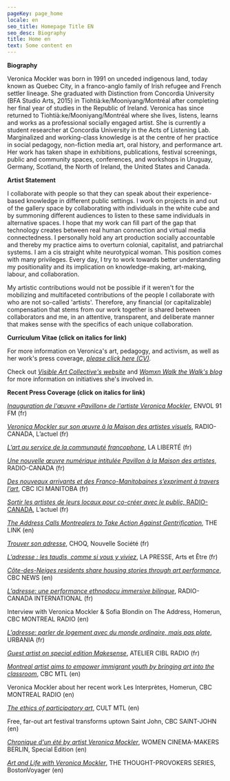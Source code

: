 ```yaml
---
pageKey: page_home
locale: en
seo_title: Homepage Title EN
seo_desc: Biography
title: Home en
text: Some content en
---
```

**Biography**

Veronica Mockler was born in 1991 on unceded indigenous land, today known as Quebec City, in a franco-anglo family of Irish refugee and French settler lineage. She graduated with Distinction from Concordia University (BFA Studio Arts, 2015) in  Tiohtià:ke/Mooniyang/Montréal after completing her final year of studies in the Republic of Ireland. Veronica has since returned to  Tiohtià:ke/Mooniyang/Montréal where she lives, listens, learns and works as a professional socially engaged artist. She is currently a student researcher at Concordia University in the Acts of Listening Lab. Marginalized and working-class knowledge is at the centre of her practice in social pedagogy, non-fiction media art, oral history, and performance art. Her work has taken shape in exhibitions, publications, festival screenings, public and community spaces, conferences, and workshops in Uruguay, Germany, Scotland, the North of Ireland, the United States and Canada.

**Artist Statement**

I collaborate with people so that they can speak about their experience-based knowledge in different public settings. I work on projects in and out of the gallery space by collaborating with individuals in the white cube and by summoning different audiences to listen to these same individuals in alternative spaces. I hope that my work can fill part of the gap that technology creates between real human connection and virtual media connectedness. I personally hold any art production socially accountable and thereby my practice aims to overturn colonial, capitalist, and patriarchal systems. I am a cis straight white neurotypical woman. This position comes with many privileges. Every day, I try to work towards better understanding my positionality and its implication on knowledge-making, art-making, labour, and collaboration.

My artistic contributions would not be possible if it weren't for the mobilizing and multifaceted contributions of the people I collaborate with who are not so-called 'artists'. Therefore, any financial (or capitalizable) compensation that stems from our work together is shared between collaborators and me, in an attentive, transparent, and deliberate manner that makes sense with the specifics of each unique collaboration. 

**Curriculum Vitae (click on italics for link)**

For more information on Veronica's art, pedagogy, and activism, as well as her work's press coverage, [_please click here (CV)_](https://drive.google.com/file/d/1Nsb9cdhXtclpKc9xUGBYAmbQBRwa2KLx/view?usp=sharing)_._

Check out [_Visible Art Collective's website_](http://visibleart.ca/) and [_Womxn Walk the Walk's blog_](https://womenwalkmontreal.tumblr.com/) for more information on initiatives she's involved in. 

**Recent Press Coverage (click on italics for link)**

[_Inauguration de l'œuvre «Pavillon» de l'artiste Veronica Mockler_](https://soundcloud.com/envol-91/inauguration-de-luvre-pavillon-de-lartiste-veronicapierre), ENVOL 91 FM (fr)

[_Veronica Mockler sur son œuvre à la Maison des artistes visuels_](https://ici.radio-canada.ca/premiere/emissions/l-actuel/episodes/449721/rattrapage-du-mercredi-4-decembre-2019/8), RADIO-CANADA, L’actuel (fr)

[_L’art au service de la communauté francophone_](https://www.la-liberte.ca/2019/08/31/lart-au-service-de-la-communaute-francophone/), LA LIBERTÉ (fr)

[_Une nouvelle œuvre numérique intitulée Pavillon à la Maison des artistes_](https://ici.radio-canada.ca/premiere/emissions/le-6-a-9/episodes/442048/audio-fil-du-jeudi-29-aout-2019), RADIO-CANADA (fr)

[_Des nouveaux arrivants et des Franco-Manitobaines s’expriment à travers l’art_](https://ici.radio-canada.ca/nouvelle/1279345/art-visuel-communaute-francophone-nouveaux-arrivants-franco-manitobain), CBC ICI MANITOBA (fr)

[_Sortir les artistes de leurs locaux pour co-créer avec le public,_ RADIO-CANADA](https://ici.radio-canada.ca/premiere/emissions/l-actuel/episodes/442008/audio-fil-du-mercredi-28-aout-2019/3), L’actuel (fr)

[_The Address Calls Montrealers to Take Action Against Gentrification_](https://thelinknewspaper.ca/article/the-address-calls-montrealers-to-take-action-against-gentrification), THE LINK (en)

[_Trouver son adresse_](https://www.choq.ca/nouvelles/trouver-son-adresse), CHOQ, Nouvelle Société (fr)

[_L’adresse : les taudis, comme si vous y viviez_](http://mi.lapresse.ca/screens/1ac03c7e-7d0d-43aa-9328-32ba29c8b0c47C_0.html), LA PRESSE, Arts et Être (fr)

[_Côte-des-Neiges residents share housing stories through art performance_](https://www.cbc.ca/news/canada/montreal/cdn-housing-experience-performance-1.5148645), CBC NEWS (en)

[_L’adresse: une performance ethnodocu immersive bilingue_](https://www.rcinet.ca/fr/2019/05/24/ladresse-une-performance-ethno-documentaire-immersive-bilingue-au-coeur-de-larrondissement-cote-des-neiges/), RADIO-CANADA INTERNATIONAL (fr)

Interview with Veronica Mockler & Sofia Blondin on The Address, Homerun, CBC MONTREAL RADIO (en)

[_L’adresse: parler de logement avec du monde ordinaire, mais pas plate_](https://urbania.ca/article/ladresse-parler-de-logement-avec-du-monde-ordinaire-mais-pas-plate), URBANIA (fr)

[_Guest artist on special edition Makesense_](https://www.radioatelier.ca/tag/veronica-mockler/), ATELIER CIBL RADIO (fr)

[_Montreal artist aims to empower immigrant youth by bringing art into the classroom_](https://www.cbc.ca/news/canada/montreal/montreal-artist-immigrant-kids-1.5097305), CBC MTL (en)

Veronica Mockler about her recent work Les Interprètes, Homerun, CBC MONTREAL RADIO (en)

[_The ethics of participatory art_](https://cultmtl.com/2019/04/veronica-mockler-les-interpretes/), CULT MTL (en)

Free, far-out art festival transforms uptown Saint John, CBC SAINT-JOHN (en)

[_Chronique d'un été by artist Veronica Mockler_](https://issuu.com/womencinereview/docs/special.edition/98), WOMEN CINEMA-MAKERS BERLIN, Special Edition (en)

[_Art and Life with Veronica Mockler_](http://bostonvoyager.com/interview/art-life-veronica-mockler/), THE THOUGHT-PROVOKERS SERIES, BostonVoyager (en)
